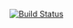 [![Build Status](https://travis-ci.org/ashraf-revo/TalentManage.svg?branch=master)](https://travis-ci.org/ashraf-revo/TalentManage)
